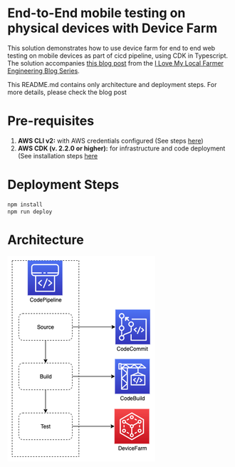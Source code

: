 # End-to-End mobile testing on physical devices with Device Farm

This solution demonstrates how to use device farm for end to end web testing on mobile devices as part of cicd pipeline, using CDK in Typescript. The solution accompanies [this blog post](https://medium.com/i-love-my-local-farmer-engineering-blog/end-to-end-mobile-testing-on-physical-devices-with-device-farm-3b90ff77a903) from the [I Love My Local Farmer Engineering Blog Series](https://medium.com/i-love-my-local-farmer-engineering-blog).

This README.md contains only architecture and deployment steps. For more details, please check the blog post

# Pre-requisites

1. **AWS CLI v2:** with AWS credentials configured (See steps [here](https://docs.aws.amazon.com/cdk/latest/guide/getting_started.html#getting_started_prerequisites))
1. **AWS CDK (v. 2.2.0 or higher):** for infrastructure and code deployment (See installation steps [here](https://docs.aws.amazon.com/cdk/latest/guide/getting_started.html#getting_started_install)

# Deployment Steps

```
npm install
npm run deploy
```

# Architecture

![Architecture](doc/architecture.png)
